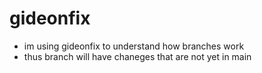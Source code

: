 # gideonfix
- im using gideonfix to understand how branches work
- thus branch will have chaneges that are not yet in main 

